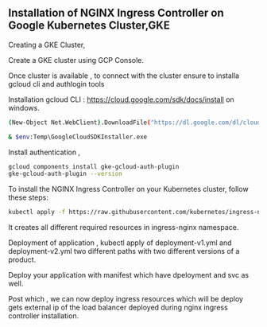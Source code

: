 ## Installation of NGINX Ingress Controller on Google Kubernetes Cluster,GKE

Creating a GKE Cluster,

Create a GKE cluster using GCP Console.

Once cluster is available , to connect with the cluster ensure to installa gcloud cli and authlogin tools

Installation gcloud CLI : https://cloud.google.com/sdk/docs/install on windows.

```bash
(New-Object Net.WebClient).DownloadFile("https://dl.google.com/dl/cloudsdk/channels/rapid/GoogleCloudSDKInstaller.exe", "$env:Temp\GoogleCloudSDKInstaller.exe")

& $env:Temp\GoogleCloudSDKInstaller.exe
```
Install authentication ,
```bash
gcloud components install gke-gcloud-auth-plugin
gke-gcloud-auth-plugin --version
```
To install the NGINX Ingress Controller on your Kubernetes cluster, follow these steps:

```bash
kubectl apply -f https://raw.githubusercontent.com/kubernetes/ingress-nginx/controller-v1.10.0/deploy/static/provider/cloud/deploy.yaml
```
It creates all different required resources in ingress-nginx namespace.

Deployment of application , 
kubectl apply of deployment-v1.yml and deployment-v2.yml two different paths with two different versions of a product.

Deploy your application with manifest which have dpeloyment and svc as well.

Post which , we can now deploy ingress resources which will be deploy gets external ip of the load balancer deployed during nginx ingress controller installation.
